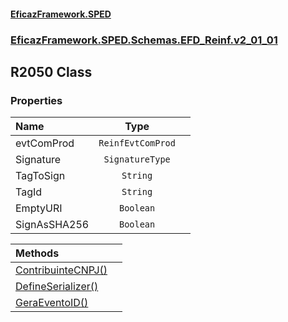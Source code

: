 #### [EficazFramework.SPED](EficazFrameworkSPED.md 'EficazFramework SPED')
### [EficazFramework.SPED.Schemas.EFD_Reinf.v2_01_01](EficazFramework.SPED.Schemas.EFD_Reinf.v2_01_01.md 'EficazFramework.SPED.Schemas.EFD_Reinf.v2_01_01')

## R2050 Class
### Properties

| Name | Type | |
| :--- | :---: | :--- |
| evtComProd | `ReinfEvtComProd` |  |
| Signature | `SignatureType` |  |
| TagToSign | `String` |  |
| TagId | `String` |  |
| EmptyURI | `Boolean` |  |
| SignAsSHA256 | `Boolean` |  |

| Methods | |
| :--- | :--- |
| [ContribuinteCNPJ()](EficazFramework.SPED.Schemas.EFD_Reinf.v2_01_01/R2050/ContribuinteCNPJ().md 'EficazFramework.SPED.Schemas.EFD_Reinf.v2_01_01.R2050.ContribuinteCNPJ()') | |
| [DefineSerializer()](EficazFramework.SPED.Schemas.EFD_Reinf.v2_01_01/R2050/DefineSerializer().md 'EficazFramework.SPED.Schemas.EFD_Reinf.v2_01_01.R2050.DefineSerializer()') | |
| [GeraEventoID()](EficazFramework.SPED.Schemas.EFD_Reinf.v2_01_01/R2050/GeraEventoID().md 'EficazFramework.SPED.Schemas.EFD_Reinf.v2_01_01.R2050.GeraEventoID()') | |
